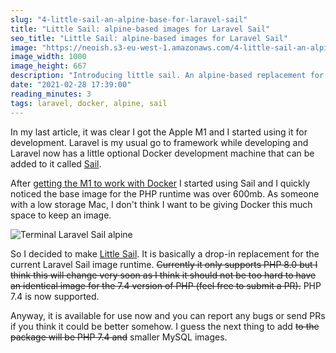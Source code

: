 ```yaml
---
slug: "4-little-sail-an-alpine-base-for-laravel-sail"
title: "Little Sail: alpine-based images for Laravel Sail"
seo_title: "Little Sail: alpine-based images for Laravel Sail"
image: "https://neoish.s3-eu-west-1.amazonaws.com/4-little-sail-an-alpine-base-for-laravel-sail/little-sail.jpeg"
image_width: 1000
image_height: 667
description: "Introducing little sail. An alpine-based replacement for the Laravel Sail docker runtime image"
date: "2021-02-28 17:39:00"
reading_minutes: 3
tags: laravel, docker, alpine, sail
---
```


In my last article, it was clear I got the Apple M1 and I started using it for development. Laravel is my usual go to framework while developing and Laravel now has a little optional Docker development machine that can be added to it called [Sail](https://laravel.com/docs/sail).

After [getting the M1 to work with Docker](https://neoighodaro.com/posts/3-running-laravel-and-docker-on-the-apple-mac-m1) I started using Sail and I quickly noticed the base image for the PHP runtime was over 600mb. As someone with a low storage Mac, I don't think I want to be giving Docker this much space to keep an image.

![Terminal Laravel Sail alpine](https://user-images.githubusercontent.com/807318/109423532-1365b580-79e0-11eb-955f-9cd51fe661f1.png)

So I decided to make [Little Sail](https://github.com/neoighodaro/little-sail). It is basically a drop-in replacement for the current Laravel Sail image runtime. ~~Currently it only supports PHP 8.0 but I think this will change very soon as I think it should not be too hard to have an identical image for the 7.4 version of PHP (feel free to submit a PR).~~ PHP 7.4 is now supported.

Anyway, it is available for use now and you can report any bugs or send PRs if you think it could be better somehow. I guess the next thing to add ~~to the package will be PHP 7.4 and~~ smaller MySQL images.
